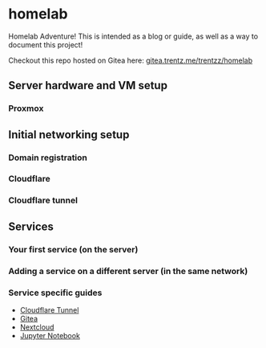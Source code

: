 # homelab

Homelab Adventure! This is intended as a blog or guide, as well as a way to document this project!

Checkout this repo hosted on Gitea here: [gitea.trentz.me/trentzz/homelab](https://gitea.trentz.me/trentzz/homelab)

## Server hardware and VM setup

### Proxmox

## Initial networking setup

### Domain registration

### Cloudflare

### Cloudflare tunnel

## Services

### Your first service (on the server)

### Adding a service on a different server (in the same network)

### Service specific guides

- [Cloudflare Tunnel](./cloudflare-tunnel.md)
- [Gitea](./gitea.md)
- [Nextcloud](./nextcloud.md)
- [Jupyter Notebook](./jupyter-notebook.md)
